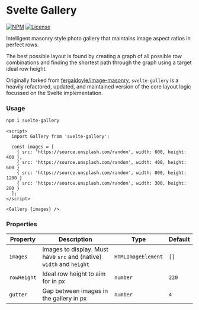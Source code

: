 # Svelte Gallery

[![NPM](https://img.shields.io/npm/v/svelte-gallery)](https://www.npmjs.com/package/svelte-gallery) [![License](https://img.shields.io/npm/l/svelte-gallery)](https://github.com/peppercornstudio/svelte-gallery/blob/master/LICENSE.md)

Intelligent masonry style photo gallery that maintains image aspect ratios in perfect rows.

The best possible layout is found by creating a graph of all possible row combinations and finding the shortest path through the graph using a target ideal row height.

Originally forked from [fergaldoyle/image-masonry](https://github.com/fergaldoyle/image-masonry), `svelte-gallery` is a heavily refactored, updated, and maintained version of the core layout logic focussed on the Svelte implementation.

### Usage

```sh
npm i svelte-gallery
```

```svelte
<script>
  import Gallery from 'svelte-gallery';

  const images = [
    { src: 'https://source.unsplash.com/random', width: 600, height: 400 },
    { src: 'https://source.unsplash.com/random', width: 400, height: 600 }
    { src: 'https://source.unsplash.com/random', width: 800, height: 1200 }
    { src: 'https://source.unsplash.com/random', width: 300, height: 200 }
  ];
</script>

<Gallery {images} />
```

### Properties

| Property    | Description                                                          | Type               | Default |
| ----------- | -------------------------------------------------------------------- | ------------------ | ------- |
| `images`    | Images to display. Must have `src` and (native) `width` and `height` | `HTMLImageElement` | `[]`    |
| `rowHeight` | Ideal row height to aim for in px                                    | `number`           | `220`   |
| `gutter`    | Gap between images in the gallery in px                              | `number`           | `4`     |
